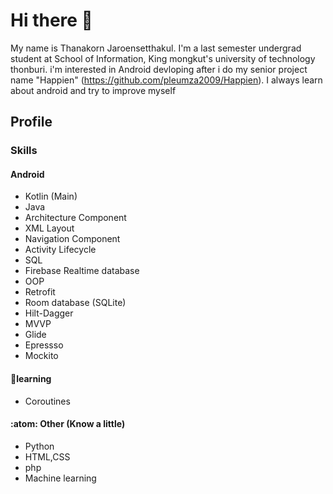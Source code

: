# Hi there 👋

My name is  Thanakorn Jaroensetthakul. I'm  a last semester undergrad student at School of Information, King mongkut's university of technology thonburi. i'm interested in Android devloping after i do my senior project name "Happien" (https://github.com/pleumza2009/Happien). I always learn about android  and try to improve myself


## Profile

### Skills

#### Android
- Kotlin (Main)
- Java
- Architecture Component 
- XML Layout
- Navigation Component
- Activity Lifecycle
- SQL
- Firebase Realtime database
- OOP
- Retrofit
- Room database (SQLite)
- Hilt-Dagger
- MVVP
- Glide
- Epressso
- Mockito

#### 🌱learning
- Coroutines

#### :atom:	 Other (Know a little)
- Python
- HTML,CSS
- php
- Machine learning

<!--
**pleumza2009/pleumza2009** is a ✨ _special_ ✨ repository because its `README.md` (this file) appears on your GitHub profile.

Here are some ideas to get you started:

- 🔭 I’m currently working on ...
- 🌱 I’m currently learning ...
- 👯 I’m looking to collaborate on ...
- 🤔 I’m looking for help with ...
- 💬 Ask me about ...
- 📫 How to reach me: ...
- 😄 Pronouns: ...
- ⚡ Fun fact: ...
-->

